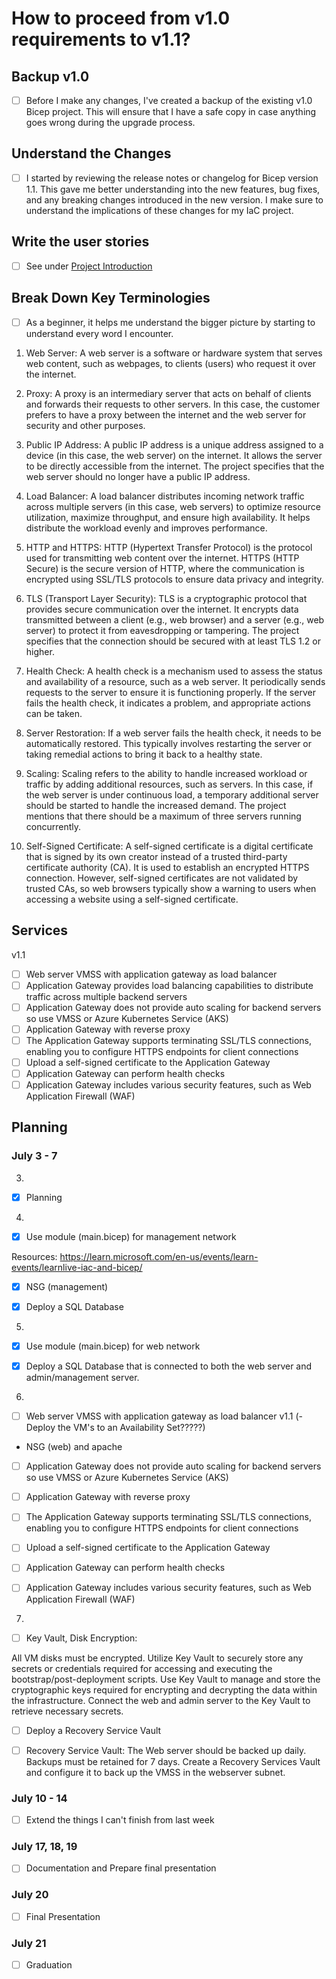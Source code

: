 # How to proceed from v1.0 requirements to v1.1?

## Backup v1.0

- [ ] Before I make any changes, I've created a backup of the existing v1.0 Bicep project. This will ensure that I have a safe copy in case anything goes wrong during the upgrade process.

## Understand the Changes

- [ ] I started by reviewing the release notes or changelog for Bicep version 1.1. This gave me better understanding into the new features, bug fixes, and any breaking changes introduced in the new version. I make sure to understand the implications of these changes for my IaC project.

## Write the user stories

- [ ] See under [Project Introduction]()

## Break Down Key Terminologies

- [ ] As a beginner, it helps me understand the bigger picture by starting to understand every word I encounter.

1. Web Server: A web server is a software or hardware system that serves web content, such as webpages, to clients (users) who request it over the internet.

2. Proxy: A proxy is an intermediary server that acts on behalf of clients and forwards their requests to other servers. In this case, the customer prefers to have a proxy between the internet and the web server for security and other purposes.

3. Public IP Address: A public IP address is a unique address assigned to a device (in this case, the web server) on the internet. It allows the server to be directly accessible from the internet. The project specifies that the web server should no longer have a public IP address.

4. Load Balancer: A load balancer distributes incoming network traffic across multiple servers (in this case, web servers) to optimize resource utilization, maximize throughput, and ensure high availability. It helps distribute the workload evenly and improves performance.

5. HTTP and HTTPS: HTTP (Hypertext Transfer Protocol) is the protocol used for transmitting web content over the internet. HTTPS (HTTP Secure) is the secure version of HTTP, where the communication is encrypted using SSL/TLS protocols to ensure data privacy and integrity.

6. TLS (Transport Layer Security): TLS is a cryptographic protocol that provides secure communication over the internet. It encrypts data transmitted between a client (e.g., web browser) and a server (e.g., web server) to protect it from eavesdropping or tampering. The project specifies that the connection should be secured with at least TLS 1.2 or higher.

7. Health Check: A health check is a mechanism used to assess the status and availability of a resource, such as a web server. It periodically sends requests to the server to ensure it is functioning properly. If the server fails the health check, it indicates a problem, and appropriate actions can be taken.

8. Server Restoration: If a web server fails the health check, it needs to be automatically restored. This typically involves restarting the server or taking remedial actions to bring it back to a healthy state.

9. Scaling: Scaling refers to the ability to handle increased workload or traffic by adding additional resources, such as servers. In this case, if the web server is under continuous load, a temporary additional server should be started to handle the increased demand. The project mentions that there should be a maximum of three servers running concurrently.

10. Self-Signed Certificate: A self-signed certificate is a digital certificate that is signed by its own creator instead of a trusted third-party certificate authority (CA). It is used to establish an encrypted HTTPS connection. However, self-signed certificates are not validated by trusted CAs, so web browsers typically show a warning to users when accessing a website using a self-signed certificate.

## Services

v1.1

- [ ] Web server VMSS with application gateway as load balancer
- [ ] Application Gateway provides load balancing capabilities to distribute traffic across multiple backend servers
- [ ] Application Gateway does not provide auto scaling for backend servers so use VMSS or Azure Kubernetes Service (AKS)
- [ ] Application Gateway with reverse proxy
- [ ] The Application Gateway supports terminating SSL/TLS connections, enabling you to configure HTTPS endpoints for client connections
- [ ] Upload a self-signed certificate to the Application Gateway
- [ ] Application Gateway can perform health checks
- [ ] Application Gateway includes various security features, such as Web Application Firewall (WAF)

## Planning

### July 3 - 7

3.

- [x] Planning

4.

- [x] Use module (main.bicep) for management network

Resources: https://learn.microsoft.com/en-us/events/learn-events/learnlive-iac-and-bicep/

- [x] NSG (management)

- [x] Deploy a SQL Database

5.

- [x] Use module (main.bicep) for web network

- [x] Deploy a SQL Database that is connected to both the web server and admin/management server.

6.

- [ ] Web server VMSS with application gateway as load balancer v1.1 (- Deploy the VM's to an Availability Set?????)

- NSG (web) and apache

- [ ] Application Gateway does not provide auto scaling for backend servers so use VMSS or Azure Kubernetes Service (AKS)

- [ ] Application Gateway with reverse proxy

- [ ] The Application Gateway supports terminating SSL/TLS connections, enabling you to configure HTTPS endpoints for client connections
- [ ] Upload a self-signed certificate to the Application Gateway
- [ ] Application Gateway can perform health checks
- [ ] Application Gateway includes various security features, such as Web Application Firewall (WAF)

7.

- [ ] Key Vault, Disk Encryption:

All VM disks must be encrypted.
Utilize Key Vault to securely store any secrets or credentials required for accessing and executing the bootstrap/post-deployment scripts.
Use Key Vault to manage and store the cryptographic keys required for encrypting and decrypting the data within the infrastructure.
Connect the web and admin server to the Key Vault to retrieve necessary secrets.

- [ ] Deploy a Recovery Service Vault

- [ ] Recovery Service Vault: The Web server should be backed up daily. Backups must be retained for 7 days. Create a Recovery Services Vault and configure it to back up the VMSS in the webserver subnet.

### July 10 - 14

- [ ] Extend the things I can't finish from last week

### July 17, 18, 19

- [ ] Documentation and Prepare final presentation

### July 20

- [ ] Final Presentation

### July 21

- [ ] Graduation
